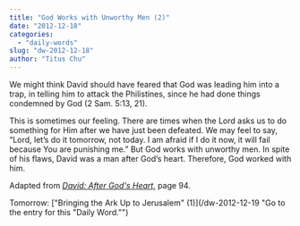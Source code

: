 ```yaml
---
title: "God Works with Unworthy Men (2)"
date: "2012-12-18"
categories: 
  - "daily-words"
slug: "dw-2012-12-18"
author: "Titus Chu"
---
```


We might think David should have feared that God was leading him into a trap, in telling him to attack the Philistines, since he had done things condemned by God (2 Sam. 5:13, 21).

This is sometimes our feeling. There are times when the Lord asks us to do something for Him after we have just been defeated. We may feel to say, “Lord, let’s do it tomorrow, not today. I am afraid if I do it now, it will fail because You are punishing me.” But God works with unworthy men. In spite of his flaws, David was a man after God’s heart. Therefore, God worked with him.

Adapted from _[David: After God's Heart,](/book-david "Go to the listing for this book.")_ page 94.

Tomorrow: ["Bringing the Ark Up to Jerusalem" (1)](/dw-2012-12-19 "Go to the entry for this "Daily Word."")
